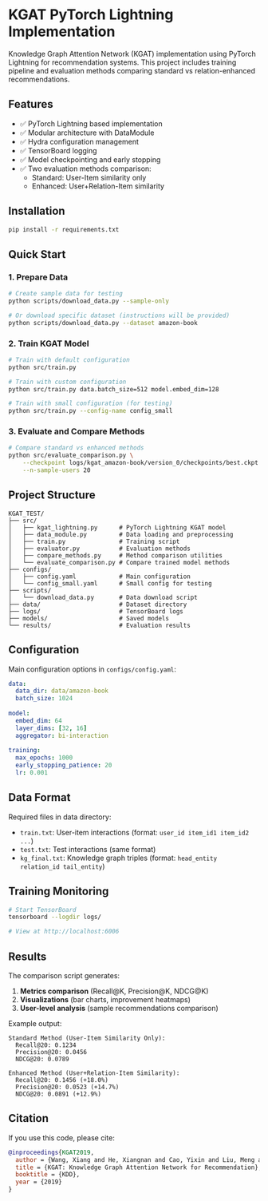 # KGAT PyTorch Lightning Implementation

Knowledge Graph Attention Network (KGAT) implementation using PyTorch Lightning for recommendation systems. This project includes training pipeline and evaluation methods comparing standard vs relation-enhanced recommendations.

## Features

- ✅ PyTorch Lightning based implementation
- ✅ Modular architecture with DataModule
- ✅ Hydra configuration management
- ✅ TensorBoard logging
- ✅ Model checkpointing and early stopping
- ✅ Two evaluation methods comparison:
  - Standard: User-Item similarity only
  - Enhanced: User+Relation-Item similarity

## Installation

```bash
pip install -r requirements.txt
```

## Quick Start

### 1. Prepare Data

```bash
# Create sample data for testing
python scripts/download_data.py --sample-only

# Or download specific dataset (instructions will be provided)
python scripts/download_data.py --dataset amazon-book
```

### 2. Train KGAT Model

```bash
# Train with default configuration
python src/train.py

# Train with custom configuration
python src/train.py data.batch_size=512 model.embed_dim=128

# Train with small configuration (for testing)
python src/train.py --config-name config_small
```

### 3. Evaluate and Compare Methods

```bash
# Compare standard vs enhanced methods
python src/evaluate_comparison.py \
    --checkpoint logs/kgat_amazon-book/version_0/checkpoints/best.ckpt \
    --n-sample-users 20
```

## Project Structure

```
KGAT_TEST/
├── src/
│   ├── kgat_lightning.py      # PyTorch Lightning KGAT model
│   ├── data_module.py         # Data loading and preprocessing
│   ├── train.py               # Training script
│   ├── evaluator.py           # Evaluation methods
│   ├── compare_methods.py     # Method comparison utilities
│   └── evaluate_comparison.py # Compare trained model methods
├── configs/
│   ├── config.yaml            # Main configuration
│   └── config_small.yaml      # Small config for testing
├── scripts/
│   └── download_data.py       # Data download script
├── data/                      # Dataset directory
├── logs/                      # TensorBoard logs
├── models/                    # Saved models
└── results/                   # Evaluation results
```

## Configuration

Main configuration options in `configs/config.yaml`:

```yaml
data:
  data_dir: data/amazon-book
  batch_size: 1024
  
model:
  embed_dim: 64
  layer_dims: [32, 16]
  aggregator: bi-interaction
  
training:
  max_epochs: 1000
  early_stopping_patience: 20
  lr: 0.001
```

## Data Format

Required files in data directory:
- `train.txt`: User-item interactions (format: `user_id item_id1 item_id2 ...`)
- `test.txt`: Test interactions (same format)
- `kg_final.txt`: Knowledge graph triples (format: `head_entity relation_id tail_entity`)

## Training Monitoring

```bash
# Start TensorBoard
tensorboard --logdir logs/

# View at http://localhost:6006
```

## Results

The comparison script generates:
1. **Metrics comparison** (Recall@K, Precision@K, NDCG@K)
2. **Visualizations** (bar charts, improvement heatmaps)
3. **User-level analysis** (sample recommendations comparison)

Example output:
```
Standard Method (User-Item Similarity Only):
  Recall@20: 0.1234
  Precision@20: 0.0456
  NDCG@20: 0.0789

Enhanced Method (User+Relation-Item Similarity):
  Recall@20: 0.1456 (+18.0%)
  Precision@20: 0.0523 (+14.7%)
  NDCG@20: 0.0891 (+12.9%)
```

## Citation

If you use this code, please cite:
```bibtex
@inproceedings{KGAT2019,
  author = {Wang, Xiang and He, Xiangnan and Cao, Yixin and Liu, Meng and Chua, Tat-Seng},
  title = {KGAT: Knowledge Graph Attention Network for Recommendation},
  booktitle = {KDD},
  year = {2019}
}
```